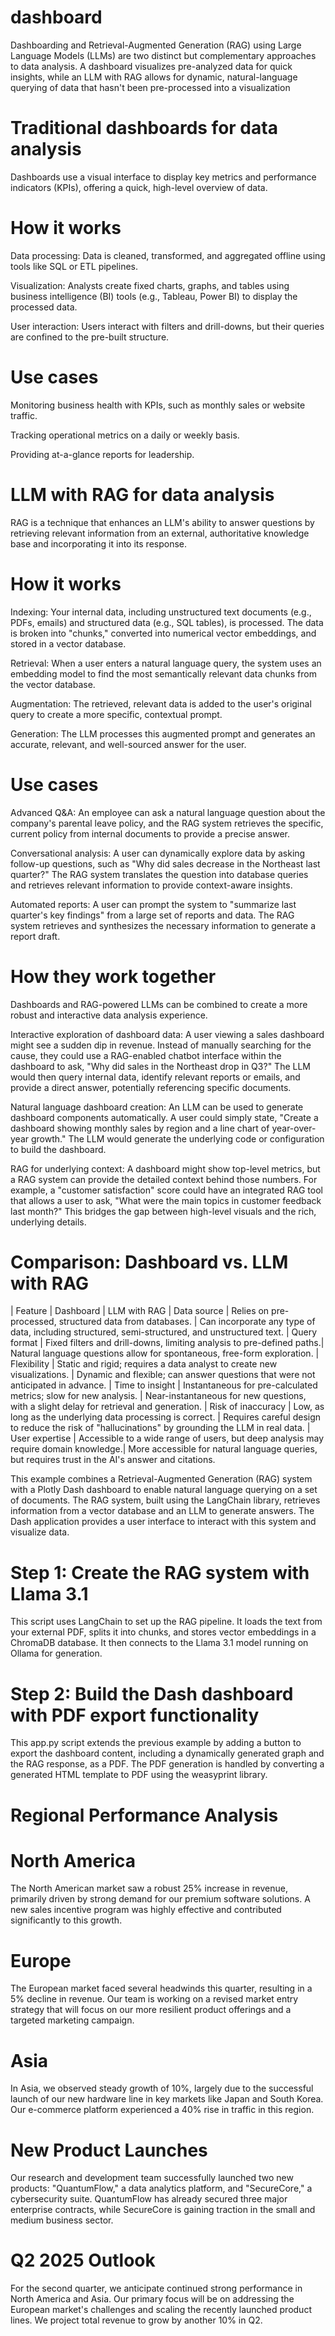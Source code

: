 # dashboard

Dashboarding and Retrieval-Augmented Generation (RAG) using Large Language Models (LLMs) are two distinct but complementary approaches to data analysis. A dashboard visualizes pre-analyzed data for quick insights, while an LLM with RAG allows for dynamic, natural-language querying of data that hasn't been pre-processed into a visualization

# Traditional dashboards for data analysis
Dashboards use a visual interface to display key metrics and performance indicators (KPIs), offering a quick, high-level overview of data. 
# How it works
Data processing: Data is cleaned, transformed, and aggregated offline using tools like SQL or ETL pipelines.

Visualization: Analysts create fixed charts, graphs, and tables using business intelligence (BI) tools (e.g., Tableau, Power BI) to display the processed data.

User interaction: Users interact with filters and drill-downs, but their queries are confined to the pre-built structure. 

# Use cases
Monitoring business health with KPIs, such as monthly sales or website traffic.

Tracking operational metrics on a daily or weekly basis.

Providing at-a-glance reports for leadership. 

# LLM with RAG for data analysis
RAG is a technique that enhances an LLM's ability to answer questions by retrieving relevant information from an external, authoritative knowledge base and incorporating it into its response. 
# How it works
Indexing: Your internal data, including unstructured text documents (e.g., PDFs, emails) and structured data (e.g., SQL tables), is processed. The data is broken into "chunks," converted into numerical vector embeddings, and stored in a vector database.

Retrieval: When a user enters a natural language query, the system uses an embedding model to find the most semantically relevant data chunks from the vector database.

Augmentation: The retrieved, relevant data is added to the user's original query to create a more specific, contextual prompt.

Generation: The LLM processes this augmented prompt and generates an accurate, relevant, and well-sourced answer for the user. 
# Use cases
Advanced Q&A: An employee can ask a natural language question about the company's parental leave policy, and the RAG system retrieves the specific, current policy from internal documents to provide a precise answer.

Conversational analysis: A user can dynamically explore data by asking follow-up questions, such as "Why did sales decrease in the Northeast last quarter?" The RAG system translates the question into database queries and retrieves relevant information to provide context-aware insights.

Automated reports: A user can prompt the system to "summarize last quarter's key findings" from a large set of reports and data. The RAG system retrieves and synthesizes the necessary information to generate a report draft. 

# How they work together
Dashboards and RAG-powered LLMs can be combined to create a more robust and interactive data analysis experience.

Interactive exploration of dashboard data: A user viewing a sales dashboard might see a sudden dip in revenue. Instead of manually searching for the cause, they could use a RAG-enabled chatbot interface within the dashboard to ask, "Why did sales in the Northeast drop in Q3?" The LLM would then query internal data, identify relevant reports or emails, and provide a direct answer, potentially referencing specific documents.

Natural language dashboard creation: An LLM can be used to generate dashboard components automatically. A user could simply state, "Create a dashboard showing monthly sales by region and a line chart of year-over-year growth." The LLM would generate the underlying code or configuration to build the dashboard.

RAG for underlying context: A dashboard might show top-level metrics, but a RAG system can provide the detailed context behind those numbers. For example, a "customer satisfaction" score could have an integrated RAG tool that allows a user to ask, "What were the main topics in customer feedback last month?" This bridges the gap between high-level visuals and the rich, underlying details. 
# Comparison: Dashboard vs. LLM with RAG
| Feature 	  | Dashboard	                                                            |            LLM with RAG
| Data source	| Relies on pre-processed, structured data from databases.	            | Can incorporate any type of data, including structured, semi-structured, and unstructured text.
| Query format |	Fixed filters and drill-downs, limiting analysis to pre-defined paths.|	Natural language questions allow for spontaneous, free-form exploration.
| Flexibility	| Static and rigid; requires a data analyst to create new visualizations.	  | Dynamic and flexible; can answer questions that were not anticipated in advance.
| Time to insight |	Instantaneous for pre-calculated metrics; slow for new analysis.	    | Near-instantaneous for new questions, with a slight delay for retrieval and generation.
| Risk of inaccuracy	| Low, as long as the underlying data processing is correct.	      | Requires careful design to reduce the risk of "hallucinations" by grounding the LLM in real data.
| User expertise | Accessible to a wide range of users, but deep analysis may require domain knowledge.| More accessible for natural language queries, but requires trust in the AI's answer and citations.

This example combines a Retrieval-Augmented Generation (RAG) system with a Plotly Dash dashboard to enable natural language querying on a set of documents. The RAG system, built using the LangChain library, retrieves information from a vector database and an LLM to generate answers. The Dash application provides a user interface to interact with this system and visualize data.

# Step 1: Create the RAG system with Llama 3.1
This script uses LangChain to set up the RAG pipeline. It loads the text from your external PDF, splits it into chunks, and stores vector embeddings in a ChromaDB database. It then connects to the Llama 3.1 model running on Ollama for generation.

# Step 2: Build the Dash dashboard with PDF export functionality
This app.py script extends the previous example by adding a button to export the dashboard content, including a dynamically generated graph and the RAG response, as a PDF. The PDF generation is handled by converting a generated HTML template to PDF using the weasyprint library.

# Regional Performance Analysis
# North America
The North American market saw a robust 25% increase in revenue, primarily driven by strong demand for our premium software solutions. A new sales incentive program was highly effective and contributed significantly to this growth.
# Europe
The European market faced several headwinds this quarter, resulting in a 5% decline in revenue. Our team is working on a revised market entry strategy that will focus on our more resilient product offerings and a targeted marketing campaign.
# Asia
In Asia, we observed steady growth of 10%, largely due to the successful launch of our new hardware line in key markets like Japan and South Korea. Our e-commerce platform experienced a 40% rise in traffic in this region.
# New Product Launches
Our research and development team successfully launched two new products: "QuantumFlow," a data analytics platform, and "SecureCore," a cybersecurity suite. QuantumFlow has already secured three major enterprise contracts, while SecureCore is gaining traction in the small and medium business sector.
# Q2 2025 Outlook
For the second quarter, we anticipate continued strong performance in North America and Asia. Our primary focus will be on addressing the European market's challenges and scaling the recently launched product lines. We project total revenue to grow by another 10% in Q2.
